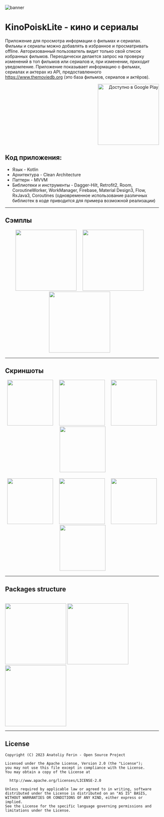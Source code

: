 ![banner](https://github.com/FlickFun/Files/blob/main/GP-logo.jpg)
# KinoPoiskLite - кино и сериалы

Приложение для просмотра информации о фильмах и сериалах. Фильмы и сериалы можно добавлять в избранное и просматривать offline. Авторизованный пользователь видит только свой список избранных фильмов. Переодически делается запрос на проверку изменений в топ фильмов или сериалов и, при изменении, приходит уведомление. Приложение показывает информацию о фильмах, сериалах и актерах из API, предоставленного https://www.themoviedb.org (это база фильмов, сериалов и актёров).
<div align="right">
  <a href='https://play.google.com/store/apps/details?id=com.fsoftstudio.kinopoisklite&utm_source=GitHub&pcampaignid=pcampaignidMKT-Other-global-all-co-prtnr-py-PartBadge-Mar2515-1'><img alt='Доступно в Google Play' src='https://play.google.com/intl/en_us/badges/static/images/badges/ru_badge_web_generic.png' width="200"/></a>
</div>

## Код приложения:
* Язык  - Kotlin
* Архитектура - Clean Architecture
* Паттерн - MVVM
* Библиотеки и инструменты - Dagger-Hilt, Retrofit2, Room, CoroutineWorker, WorkManager, Firebase, Material Design3, Flow, RxJava3, Coroutines (одновременное использование различных библиотек в коде приводится для примера возможной реализации)

---

## Сэмплы
<div align="center">
  <img src="https://github.com/FlickFun/Files/blob/main/home-cinema_info_512.gif" width="200" />&nbsp;&nbsp;&nbsp;&nbsp;
  <img src="https://github.com/FlickFun/Files/blob/main/home-themes_512.gif" width="200" />&nbsp;&nbsp;&nbsp;&nbsp;
  <img src="https://github.com/FlickFun/Files/blob/main/search-cinema_info_512.gif" width="200" />&nbsp;&nbsp;&nbsp;&nbsp;
</div>

---

## Скриншоты
<div align="center">
  <img src="https://github.com/FlickFun/Files/blob/main/home-dark.png" width="150" />&nbsp;&nbsp;&nbsp;&nbsp;
  <img src="https://github.com/FlickFun/Files/blob/main/home-light.png" width="150" />&nbsp;&nbsp;&nbsp;&nbsp;
  <img src="https://github.com/FlickFun/Files/blob/main/favorite-dark.png" width="150" />&nbsp;&nbsp;&nbsp;&nbsp;
  <img src="https://github.com/FlickFun/Files/blob/main/favorite-light.png" width="150" />&nbsp;&nbsp;&nbsp;&nbsp;  
</div>
<br/>
<div align="center">
  <img src="https://github.com/FlickFun/Files/blob/main/search-dark.png" width="150" />&nbsp;&nbsp;&nbsp;&nbsp;
  <img src="https://github.com/FlickFun/Files/blob/main/cinema_info-dark.png" width="150" />&nbsp;&nbsp;&nbsp;&nbsp;
  <img src="https://github.com/FlickFun/Files/blob/main/login-dark.png" width="150" />&nbsp;&nbsp;&nbsp;&nbsp;
  <img src="https://github.com/FlickFun/Files/blob/main/profile-dark.png" width="150" />&nbsp;&nbsp;&nbsp;&nbsp
</div>

---

## Packages structure

<br/>
<div align="left">
  <img src="https://github.com/FlickFun/Files/blob/main/packages_structure_1.png" width="200" />
  <img src="https://github.com/FlickFun/Files/blob/main/packages_structure_2.png" width="200" />
  <img src="https://github.com/FlickFun/Files/blob/main/packages_structure_4.png" width="200" />
</div>

---

## License

    Copyright (C) 2023 Anatoliy Ferin - Open Source Project

    Licensed under the Apache License, Version 2.0 (the "License");
    you may not use this file except in compliance with the License.
    You may obtain a copy of the License at

      http://www.apache.org/licenses/LICENSE-2.0

    Unless required by applicable law or agreed to in writing, software
    distributed under the License is distributed on an "AS IS" BASIS,
    WITHOUT WARRANTIES OR CONDITIONS OF ANY KIND, either express or implied.
    See the License for the specific language governing permissions and
    limitations under the License.

